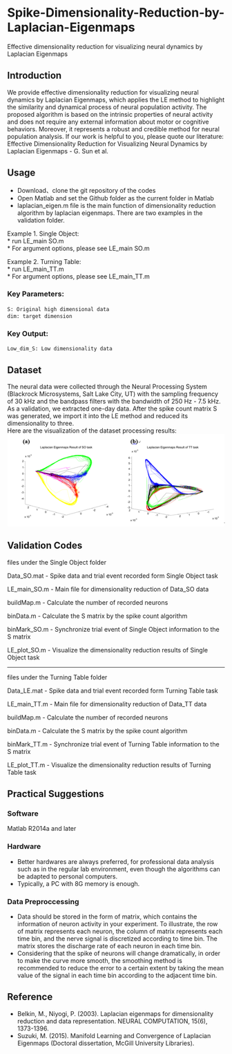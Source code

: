 # Spike-Dimensionality-Reduction-by-Laplacian-Eigenmaps
Effective dimensionality reduction for visualizing neural dynamics by Laplacian Eigenmaps

## Introduction

We provide effective dimensionality reduction for visualizing neural dynamics by Laplacian Eigenmaps, which applies the LE method to highlight the similarity and dynamical process of neural population activity. The proposed algorithm is based on the intrinsic properties of neural activity and does not require any external information about motor or cognitive behaviors. Moreover, it represents a robust and credible method for neural population analysis. If our work is helpful to you, please quote our literature: Effective Dimensionality Reduction for Visualizing Neural Dynamics by Laplacian Eigenmaps - G. Sun et al.

## Usage

* Download、clone the git repository of the codes  
* Open Matlab and set the Github folder as the current folder in Matlab  
* laplacian_eigen.m file is the main function of dimensionality reduction algorithm by laplacian eigenmaps. 
There are two examples in the validation folder. 

Example 1. Single Object:     
	* run LE_main SO.m   
	* For argument options, please see LE_main SO.m   
    
Example 2. Turning Table:  
	* run LE_main_TT.m   
	* For argument options, please see LE_main_TT.m   

### Key Parameters:

    S: Original high dimensional data  
    dim: target dimension  
	
### Key Output:

    Low_dim_S: Low dimensionality data

## Dataset

The neural data were collected through the Neural Processing System (Blackrock Microsystems, Salt Lake City, UT) with the 
sampling frequency of 30 kHz and the bandpass filters with the bandwidth of 250 Hz - 7.5 kHz. As a validation, we extracted one-day   data. After the spike count matrix S was generated, we import it into the LE method and reduced its dimensionality to three.  
Here are the visualization of the dataset processing results:  
![](https://github.com/EveyZhang/Spike-Dimensionality-Reduction-by-Laplacian-Eigenmaps/blob/master/image.png)
 

## Validation Codes

files under the Single Object folder

Data_SO.mat  - Spike data and trial event recorded form Single Object task

LE_main_SO.m - Main file for dimensionality reduction of Data_SO data

buildMap.m   - Calculate the number of recorded neurons

binData.m    - Calculate the S matrix by the spike count algorithm

binMark_SO.m - Synchronize trial event of Single Object information to the S matrix

LE_plot_SO.m - Visualize the dimensionality reduction results of Single Object task





-----------------------------------------------------------------------------------

files under the Turning Table folder

Data_LE.mat  - Spike data and trial event recorded form Turning Table task

LE_main_TT.m - Main file for dimensionality reduction of Data_TT data

buildMap.m   - Calculate the number of recorded neurons

binData.m    - Calculate the S matrix by the spike count algorithm

binMark_TT.m - Synchronize trial event of Turning Table information to the S matrix

LE_plot_TT.m - Visualize the dimensionality reduction results of Turning Table task




## Practical Suggestions

### Software

Matlab R2014a and later

### Hardware

* Better hardwares are always preferred, for professional data analysis such as in the regular lab environment, even though the   algorithms can be adapted to personal computers.  
* Typically, a PC with 8G memory is enough.  

### Data Preproccessing

* Data should be stored in the form of matrix, which contains the information of neuron activity in your experiment. To  illustrate, the row of matrix represents each neuron, the column of matrix represents each time bin, and the nerve signal is discretized according to time bin. The matrix stores the discharge rate of each neuron in each time bin.	
* Considering that the spike of neurons will change dramatically, in order to make the curve more smooth, the smoothing method is recommended to reduce the error to a certain extent by taking the mean value of the signal in each time bin according to the adjacent time bin.

## Reference

* Belkin, M., Niyogi, P. (2003). Laplacian eigenmaps for dimensionality reduction and data representation. NEURAL COMPUTATION, 15(6), 1373-1396.
* Suzuki, M. (2015). Manifold Learning and Convergence of Laplacian Eigenmaps (Doctoral dissertation, McGill University Libraries).
